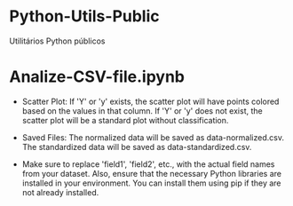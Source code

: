 # Python-Utils-Public
Utilitários Python públicos

# Analize-CSV-file.ipynb
* Scatter Plot:
If 'Y' or 'y' exists, the scatter plot will have points colored based on the values in that column.
If 'Y' or 'y' does not exist, the scatter plot will be a standard plot without classification.

* Saved Files:
The normalized data will be saved as data-normalized.csv.
The standardized data will be saved as data-standardized.csv.

* Make sure to replace 'field1', 'field2', etc., with the actual field names from your dataset. Also, ensure that the necessary Python libraries are installed in your environment. You can install them using pip if they are not already installed.
